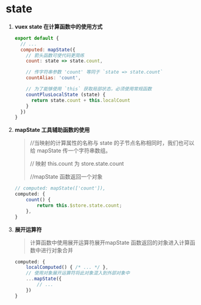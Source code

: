 # state

1. **vuex state 在计算函数中的使用方式**

    ```javascript
    export default {
      // ...
      computed: mapState({
        // 箭头函数可使代码更简练
        count: state => state.count,
    
        // 传字符串参数 'count' 等同于 `state => state.count`
        countAlias: 'count',
    
        // 为了能够使用 `this` 获取局部状态，必须使用常规函数
        countPlusLocalState (state) {
          return state.count + this.localCount
        }
      })
    }
    ```

    

2. **mapState 工具辅助函数的使用**

    > //当映射的计算属性的名称与 state 的子节点名称相同时，我们也可以给 mapState 传一个字符串数组。
    >
    > // 映射 this.count 为 store.state.count
    >
    > //mapState 函数返回一个对象

    ```javascript
    // computed: mapState(['count']),
    computed: {
        count() {
            return this.$store.state.count;
        },
    }
    ```

    

3. **展开运算符**

    > 计算函数中使用展开运算符展开mapState 函数返回的对象进入计算函数中进行对象合并

    ```javascript
    computed: {
        localComputed() { /* ... */ },
        // 使用对象展开运算符将此对象混入到外部对象中
        ...mapState({
            // ...
        })
    }
    ```

    